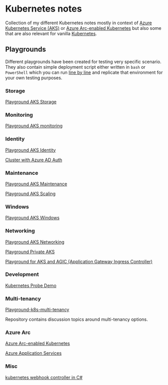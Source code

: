 # Kubernetes notes

Collection of my different Kubernetes notes mostly in context of 
[Azure Kubernetes Service (AKS)](https://docs.microsoft.com/en-us/azure/aks/) or
[Azure Arc-enabled Kubernetes](https://docs.microsoft.com/en-us/azure/azure-arc/kubernetes/overview)
but also some that are also relevant for vanilla [Kubernetes](https://kubernetes.io/docs/home/).

## Playgrounds

Different playgrounds have been created for testing very specific scenario.
They also contain simple deployment script either written in
`bash` or `PowerShell` which you can run [line by line](https://github.com/JanneMattila/some-questions-and-some-answers/blob/master/q%26a/vs_code.md#automation-tip-shift-enter)
and replicate that environment for your own testing purposes.

### Storage

[Playground AKS Storage](https://github.com/JanneMattila/playground-aks-storage)

### Monitoring

[Playground AKS monitoring](https://github.com/JanneMattila/playground-aks-monitoring)

### Identity

[Playground AKS Identity](https://github.com/JanneMattila/playground-aks-identity)

[Cluster with Azure AD Auth](https://github.com/JanneMattila/k8s-cluster)

### Maintenance

[Playground AKS Maintenance](https://github.com/JanneMattila/playground-aks-maintenance)

[Playground AKS Scaling](https://github.com/JanneMattila/playground-aks-scaling)

### Windows

[Playground AKS Windows](https://github.com/JanneMattila/playground-aks-windows)

### Networking

[Playground AKS Networking](https://github.com/JanneMattila/playground-aks-networking)

[Playground Private AKS](https://github.com/JanneMattila/playground-private-aks)

[Playground for AKS and AGIC (Application Gateway Ingress Controller)](https://github.com/JanneMattila/playground-aks-agic)

### Development

[Kubernetes Probe Demo](https://github.com/JanneMattila/KubernetesProbeDemo)

### Multi-tenancy

[Playground-k8s-multi-tenancy](https://github.com/JanneMattila/playground-k8s-multi-tenancy)

Repository contains discussion topics around multi-tenancy options.

### Azure Arc

[Azure Arc-enabled Kubernetes](https://github.com/JanneMattila/azure-arc-demos/tree/main/k8s)

[Azure Application Services](https://github.com/JanneMattila/azure-application-services-demo)

### Misc

[kubernetes webhook controller in C#](https://github.com/JanneMattila/k8s-webhook-controller)

